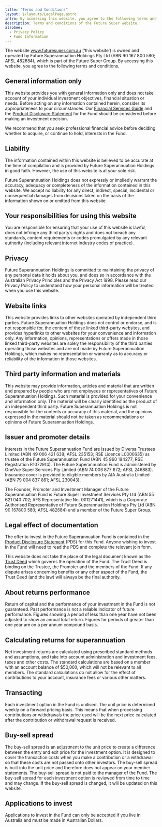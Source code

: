 ```yaml
---
title: "Terms and Conditions"
layout: $/layouts/LegalPage.astro
intro: By accessing this website, you agree to the following terms and conditions.
description: Terms and conditions of the Future Super website.
alsoSee:
  - Privacy Policy
  - Fund Information
---
```


The website www.futuresuper.com.au (‘this website’) is owned and operated by Future Superannuation Holdings Pty Ltd (ABN 90 167 800 580; AFSL 482684), which is part of the Future Super Group. By accessing this website, you agree to the following terms and conditions.

## General information only

This website provides you with general information only and does not take account of your individual investment objectives, financial situation or needs. Before acting on any information contained herein, consider its appropriateness to your circumstances. Our [Financial Services Guide](https://www.futuresuper.com.au/fsg) and the [Product Disclosure Statement](https://www.futuresuper.com.au/pds) for the Fund should be considered before making an investment decision.

We recommend that you seek professional financial advice before deciding whether to acquire, or continue to hold, interests in the Fund.

## Liability

The information contained within this website is believed to be accurate at the time of compilation and is provided by Future Superannuation Holdings in good faith. However, the use of this website is at your sole risk.

Future Superannuation Holdings does not expressly or impliedly warrant the accuracy, adequacy or completeness of the information contained in this website. We accept no liability for any direct, indirect, special, incidental or consequential damages from decisions taken on the basis of the information shown on or omitted from this website.

## Your responsibilities for using this website

You are responsible for ensuring that your use of this website is lawful, does not infringe any third party’s rights and does not breach any standards, content requirements or codes promulgated by any relevant authority (including relevant internet industry codes of practice).

## Privacy

Future Superannuation Holdings is committed to maintaining the privacy of any personal data it holds about you, and does so in accordance with the Australian Privacy Principles and the Privacy Act 1998. Please read our Privacy Policy to understand how your personal information will be treated when you use this website.

## Website links

This website provides links to other websites operated by independent third parties. Future Superannuation Holdings does not control or endorse, and is not responsible for, the content of these linked third-party websites, and provides hyperlinks to other websites for your convenience and information only. Any information, opinions, representations or offers made in those linked third-party websites are solely the responsibility of the third parties operating those websites and are not made by Future Superannuation Holdings, which makes no representation or warranty as to accuracy or reliability of the information in those websites.

## Third party information and materials

This website may provide information, articles and material that are written and prepared by people who are not employees or representatives of Future Superannuation Holdings. Such material is provided for your convenience and information only. The material will be clearly identified as the product of an independent third party. Future Superannuation Holdings is not responsible for the contents or accuracy of this material, and the opinions expressed in the material should not be taken as recommendations or opinions of Future Superannuation Holdings.

## Issuer and promoter details

Interests in the Future Superannuation Fund are issued by Diversa Trustees Limited (ABN 49 006 421 638; AFSL 235153; RSE Licence L0000635) as trustee of the Future Superannuation Fund (ABN 45 960 194277; RSE Registration R1072914). The Future Superannuation Fund is administered by OneVue Super Services Pty Limited (ABN 74 006 877 872; AFSL 246883). Insurance cover is provided to eligible members by AIA Australia Limited (ABN 79 004 837 861; AFSL 230043).

The Founder, Promoter and Investment Manager of the Future Superannuation Fund is Future Super Investment Services Pty Ltd (ABN 55 621 040 702; AFS Representative No. 001271441), which is a Corporate Authorised Representative of Future Superannuation Holdings Pty Ltd (ABN 90 167800 580; AFSL 482684) and a member of the Future Super Group.

## Legal effect of documentation

The offer to invest in the Future Superannuation Fund is contained in the [Product Disclosure Statement](https://www.futuresuper.com.au/pds) (PDS) for this Fund. Anyone wishing to invest in the Fund will need to read the PDS and complete the relevant join form.

This website does not take the place of the legal document known as the [Trust Deed](https://diversa.com.au/trustee/future-super) which governs the operation of the Fund. The Trust Deed is binding on the Trustee, the Promoter and the members of the Fund. If any dispute arises concerning benefits or any other aspect of the Fund, the Trust Deed (and the law) will always be the final authority.

## About returns performance

Return of capital and the performance of your investment in the Fund is not guaranteed. Past performance is not a reliable indicator of future performance. Figures showing a period of less than one year have not been adjusted to show an annual total return. Figures for periods of greater than one year are on a per annum compound basis.

## Calculating returns for superannuation

Net investment returns are calculated using prescribed standard methods and assumptions, and take into account administration and investment fees, taxes and other costs. The standard calculations are based on a member with an account balance of $50,000, which will not be relevant to all members. The standard calculations do not allow for the effect of contributions to your account, insurance fees or various other matters.

## Transacting

Each investment option in the Fund is unitised. The unit price is determined weekly on a forward pricing basis. This means that when processing contributions or withdrawals the price used will be the next price calculated after the contribution or withdrawal request is received.

## Buy-sell spread

The buy-sell spread is an adjustment to the unit price to create a difference between the entry and exit price for the investment option. It is designed to cover the transaction costs when you make a contribution or a withdrawal so that these costs are not passed onto other investors. The buy-sell spread is built into the unit price and therefore does not appear on your member statements. The buy-sell spread is not paid to the manager of the Fund. The buy-sell spread for each investment option is reviewed from time to time and may change. If the buy-sell spread is changed, it will be updated on this website.

## Applications to invest

Applications to invest in the Fund can only be accepted if you live in Australia and must be made in Australian Dollars.
